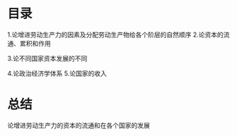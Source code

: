 # 目录
1.论增进劳动生产力的因素及分配劳动生产物给各个阶层的自然顺序
2.论资本的流通、累积和作用


3.论不同国家资本发展的不同

4.论政治经济学体系
5.论国家的收入


# 总结
论增进劳动生产力的资本的流通和在各个国家的发展